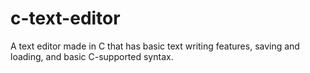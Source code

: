 # c-text-editor
A text editor made in C that has basic text writing features, saving and loading, and basic C-supported syntax.

